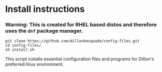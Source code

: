 # Install instructions

### Warning: This is created for RHEL based distos and therefore uses the `dnf` package manager.

``` 
git clone https://github.com/dillonkmcquade/config-files.git
cd config-files/
sh install.sh
```

This script installs essential configuration files and programs for Dillon's preferred linux environment.




